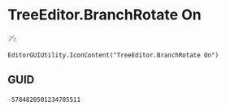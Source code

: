 # TreeEditor.BranchRotate On
![](/img/TreeEditor.BranchRotate%20On.png)

``` CSharp
EditorGUIUtility.IconContent("TreeEditor.BranchRotate On")
```
## GUID
```
-5784820501234785511
```
